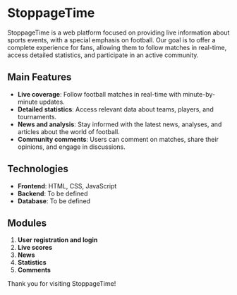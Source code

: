 # StoppageTime

StoppageTime is a web platform focused on providing live information about sports events, with a special emphasis on football. Our goal is to offer a complete experience for fans, allowing them to follow matches in real-time, access detailed statistics, and participate in an active community.

## Main Features

- **Live coverage**: Follow football matches in real-time with minute-by-minute updates.
- **Detailed statistics**: Access relevant data about teams, players, and tournaments.
- **News and analysis**: Stay informed with the latest news, analyses, and articles about the world of football.
- **Community comments**: Users can comment on matches, share their opinions, and engage in discussions.

## Technologies

- **Frontend**: HTML, CSS, JavaScript
- **Backend**: To be defined
- **Database**: To be defined

## Modules

1. **User registration and login**
2. **Live scores**
3. **News**
4. **Statistics**
5. **Comments**

Thank you for visiting StoppageTime!

